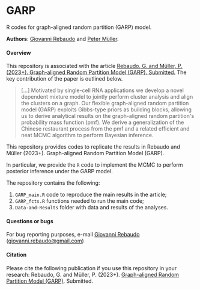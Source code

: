 # GARP

R codes for graph-aligned random partition (GARP) model.

**Authors**: [Giovanni Rebaudo](https://giovannirebaudo.github.io) and [Peter Müller](https://web.ma.utexas.edu/users/pmueller).

#### Overview 
This repository is associated with the article [Rebaudo, G. and Müller, P. (2023+). Graph-aligned Random Partition Model (GARP). Submitted.]()
The key contribution of the paper is outlined below.
 
> [...] Motivated by single-cell RNA applications we develop a novel dependent mixture model to jointly perform cluster analysis and align the clusters on a graph.
Our flexible graph-aligned random partition model (GARP) exploits Gibbs-type priors as building blocks, allowing us to derive analytical results on the graph-aligned random partition's probability mass function (pmf).
We derive a generalization of the Chinese restaurant process from the pmf and a related efficient and neat MCMC algorithm to perform Bayesian inference. 

This repository provides codes to replicate the results in Rebaudo and Müller (2023+). Graph-aligned Random Partition Model (GARP).

In particular, we provide the `R` code to implement the MCMC to perform posterior inference under the GARP model.

The repository contains the following:

1. `GARP_main.R` code to reproduce the main results in the article;
2. `GARP_fcts.R` functions needed to run the main code;
3. `Data-and-Results` folder with data and results of the analyses.

#### Questions or bugs
For bug reporting purposes, e-mail [Giovanni Rebaudo](https://giovannirebaudo.github.io) (giovanni.rebaudo@gmail.com)

#### Citation
Please cite the following publication if you use this repository in your research: Rebaudo, G. and Müller, P. (2023+). [Graph-aligned Random Partition Model (GARP)](). Submitted.




